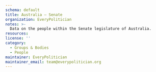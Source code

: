 ```yaml
---
schema: default
title: Australia — Senate
organization: EveryPolitician
notes: >-
  Data on the people within the Senate legislature of Australia.
resources:
license: ''
category:
  - Groups & Bodies
  - People
maintainer: EveryPolitician
maintainer_email: team@everypolitician.org
---
```

